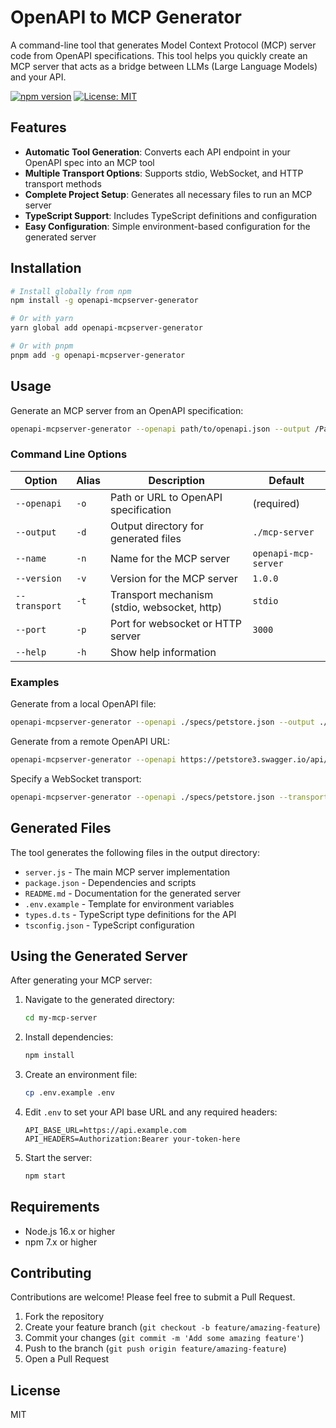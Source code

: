 # OpenAPI to MCP Generator

A command-line tool that generates Model Context Protocol (MCP) server code from OpenAPI specifications. This tool helps you quickly create an MCP server that acts as a bridge between LLMs (Large Language Models) and your API.

[![npm version](https://img.shields.io/npm/v/openapi-mcpserver-generator.svg)](https://www.npmjs.com/package/openapi-mcpserver-generator)
[![License: MIT](https://img.shields.io/badge/License-MIT-yellow.svg)](https://opensource.org/licenses/MIT)

## Features

- **Automatic Tool Generation**: Converts each API endpoint in your OpenAPI spec into an MCP tool
- **Multiple Transport Options**: Supports stdio, WebSocket, and HTTP transport methods
- **Complete Project Setup**: Generates all necessary files to run an MCP server
- **TypeScript Support**: Includes TypeScript definitions and configuration
- **Easy Configuration**: Simple environment-based configuration for the generated server

## Installation

```bash
# Install globally from npm
npm install -g openapi-mcpserver-generator

# Or with yarn
yarn global add openapi-mcpserver-generator

# Or with pnpm
pnpm add -g openapi-mcpserver-generator
```

## Usage

Generate an MCP server from an OpenAPI specification:

```bash
openapi-mcpserver-generator --openapi path/to/openapi.json --output /Path/to/output
```

### Command Line Options

| Option | Alias | Description | Default |
|--------|-------|-------------|---------|
| `--openapi` | `-o` | Path or URL to OpenAPI specification | (required) |
| `--output` | `-d` | Output directory for generated files | `./mcp-server` |
| `--name` | `-n` | Name for the MCP server | `openapi-mcp-server` |
| `--version` | `-v` | Version for the MCP server | `1.0.0` |
| `--transport` | `-t` | Transport mechanism (stdio, websocket, http) | `stdio` |
| `--port` | `-p` | Port for websocket or HTTP server | `3000` |
| `--help` | `-h` | Show help information | |

### Examples

Generate from a local OpenAPI file:

```bash
openapi-mcpserver-generator --openapi ./specs/petstore.json --output ./petstore-mcp
```

Generate from a remote OpenAPI URL:

```bash
openapi-mcpserver-generator --openapi https://petstore3.swagger.io/api/v3/openapi.json --output ./petstore-mcp
```

Specify a WebSocket transport:

```bash
openapi-mcpserver-generator --openapi ./specs/petstore.json --transport websocket --port 8080
```

## Generated Files

The tool generates the following files in the output directory:

- `server.js` - The main MCP server implementation
- `package.json` - Dependencies and scripts
- `README.md` - Documentation for the generated server
- `.env.example` - Template for environment variables
- `types.d.ts` - TypeScript type definitions for the API
- `tsconfig.json` - TypeScript configuration

## Using the Generated Server

After generating your MCP server:

1. Navigate to the generated directory:
   ```bash
   cd my-mcp-server
   ```

2. Install dependencies:
   ```bash
   npm install
   ```

3. Create an environment file:
   ```bash
   cp .env.example .env
   ```

4. Edit `.env` to set your API base URL and any required headers:
   ```
   API_BASE_URL=https://api.example.com
   API_HEADERS=Authorization:Bearer your-token-here
   ```

5. Start the server:
   ```bash
   npm start
   ```

## Requirements

- Node.js 16.x or higher
- npm 7.x or higher

## Contributing

Contributions are welcome! Please feel free to submit a Pull Request.

1. Fork the repository
2. Create your feature branch (`git checkout -b feature/amazing-feature`)
3. Commit your changes (`git commit -m 'Add some amazing feature'`)
4. Push to the branch (`git push origin feature/amazing-feature`)
5. Open a Pull Request

## License

MIT
